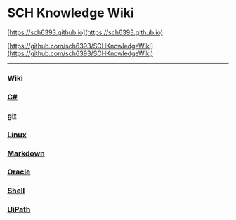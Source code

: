 SCH Knowledge Wiki
===

[https://sch6393.github.io](https://sch6393.github.io)

[https://github.com/sch6393/SCHKnowledgeWiki](https://github.com/sch6393/SCHKnowledgeWiki)

---

### Wiki
### [C#](./C＃/README.md)
### [git](./git/README.md)
### [Linux](./Linux/README.md)
### [Markdown](https://ja.wikipedia.org/wiki/Markdown)
### [Oracle](./Oracle/README.md)
### [Shell](./Shell/README.md)
### [UiPath](./UiPath/README.md)
